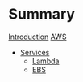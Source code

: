 # Summary

[Introduction](README.md)
[AWS](aws/aws.md)
- [Services]()
  - [Lambda](aws/services/lambda/lambda.md)
  - [EBS](aws/services/ebs/ebs.md)
